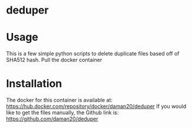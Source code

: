 # deduper
# Usage
This is a few simple python scripts to delete duplicate files based off of SHA512 hash. Pull the docker container
# Installation
The docker for this container is available at: https://hub.docker.com/repository/docker/daman20/deduper
If you would like to get the files manually, the Github link is: https://github.com/daman20/deduper
